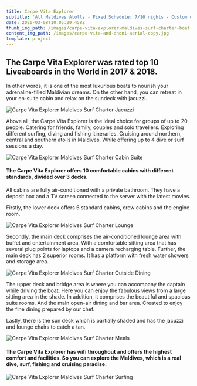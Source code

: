 ```yaml
---
title: Carpe Vita Explorer
subtitle: 'All Maldives Atolls - Fixed Schedule: 7/10 nights - Custom options'
date: 2020-03-08T10:05:29.458Z
thumb_img_path: /images/carpe-vita-explorer-maldives-surf-charter-boat.jpg
content_img_path: /images/carpe-vita-and-dhoni-aerial-copy.jpg
template: project
---
```

## The Carpe Vita Explorer was rated top 10 Liveaboards in the World in 2017 & 2018.

In other words, it is one of the most luxurious boats to nourish your adrenaline-filled Maldivian dreams. On the other hand, you can retreat in your en-suite cabin and relax on the sundeck with jacuzzi.

![Carpe Vita Explorer Maldives Surf Charter Jacuzzi](/images/carpe-vita-explorer-maldives-surf-charter-jacuzzi.jpg "Carpe Vita Explorer Maldives Surf Charter Jacuzzi")

Above all, the Carpe Vita Explorer is the ideal choice for groups of up to 20 people. Catering for friends, family, couples and solo travellers. Exploring different surfing, diving and fishing itineraries. Cruising around northern, central and southern atolls in Maldives. While offering up to 4 dive or surf sessions a day.

![Carpe Vita Explorer Maldives Surf Charter Cabin Suite](/images/carpe-vita-explorer-maldives-surf-charter-suite-cabin.jpg "Carpe Vita Explorer Maldives Surf Charter Cabin Suite")

#### The Carpe Vita Explorer offers 10 comfortable cabins with different standards, divided over 3 decks.

All cabins are fully air-conditioned with a private bathroom. They have a deposit box and a TV screen connected to the server with the latest movies.

Firstly, the lower deck offers 6 standard cabins, crew cabins and the engine room.

![Carpe Vita Explorer Maldives Surf Charter Lounge](/images/carpe-vita-explorer-maldives-surf-charter-inside-lounge-area.jpg "Carpe Vita Explorer Maldives Surf Charter Lounge")

Secondly, the main deck comprises the air-conditioned lounge area with buffet and entertainment area. With a comfortable sitting area that has several plug points for laptops and a camera recharging table. Further, the main deck has 2 superior rooms. It has a platform with fresh water showers and storage area.

![Carpe Vita Explorer Maldives Surf Charter Outside Dining](/images/carpe-vita-explorer-maldives-surf-charter-outside-dining.jpg "Carpe Vita Explorer Maldives Surf Charter Outside Dining")

The upper deck and bridge area is where you can accompany the captain while driving the boat. Here you can enjoy the fabulous views from a large sitting area in the shade. In addition, it comprises the beautiful and spacious suite rooms. And the main open-air dining and bar area. Created to enjoy the fine dining prepared by our chef.

Lastly, there is the sun deck which is partially shaded and has the jacuzzi and lounge chairs to catch a tan.

![Carpe Vita Explorer Maldives Surf Charter Meals](/images/carpe-vita-explorer-maldives-surf-charter-meal.jpg "Carpe Vita Explorer Maldives Surf Charter Meals")

#### The Carpe Vita Explorer has wifi throughout and offers the highest comfort and facilities. So you can explore the Maldives, which is a real dive, surf, fishing and cruising paradise.

![Carpe Vita Explorer Maldives Surf Charter Surfing](/images/carpe-vita-explorer-maldives-surf-charter-surfing.jpg "Carpe Vita Explorer Maldives Surf Charter Surfing")